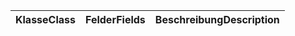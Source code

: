 | <span data-ttu-id="00500-101">Klasse</span><span class="sxs-lookup"><span data-stu-id="00500-101">Class</span></span> | <span data-ttu-id="00500-102">Felder</span><span class="sxs-lookup"><span data-stu-id="00500-102">Fields</span></span> | <span data-ttu-id="00500-103">Beschreibung</span><span class="sxs-lookup"><span data-stu-id="00500-103">Description</span></span> |
|:---|:---|:---|
